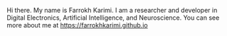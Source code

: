 Hi there. My name is Farrokh Karimi. I am a researcher and developer in Digital Electronics, Artificial Intelligence, and Neuroscience. You can see more about me at https://farrokhkarimi.github.io 
